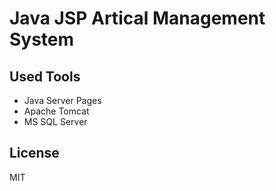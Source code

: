 # Java JSP Artical Management System

## Used Tools
- Java Server Pages
- Apache Tomcat
- MS SQL Server 

## License
MIT

